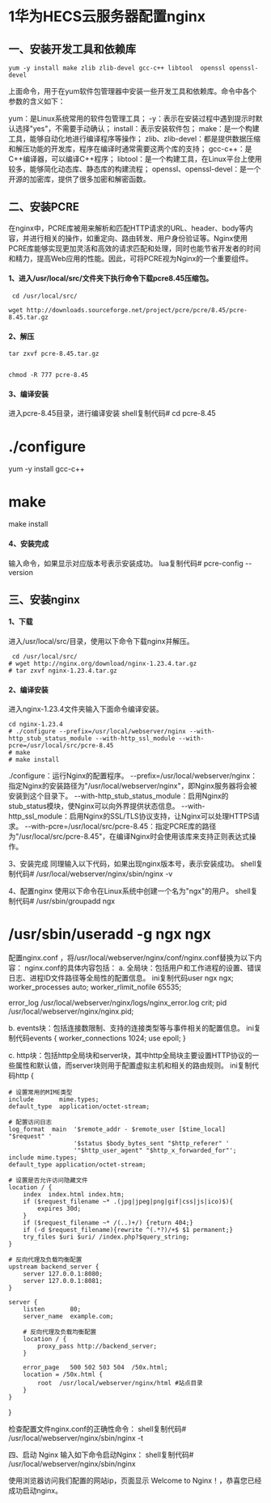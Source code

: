 
# 1华为HECS云服务器配置nginx

## 一、安装开发工具和依赖库

```shell
yum -y install make zlib zlib-devel gcc-c++ libtool  openssl openssl-devel
```
上面命令，用于在yum软件包管理器中安装一些开发工具和依赖库。命令中各个参数的含义如下：

yum：是Linux系统常用的软件包管理工具；
-y：表示在安装过程中遇到提示时默认选择"yes"，不需要手动确认；
install：表示安装软件包；
make：是一个构建工具，能够自动化地进行编译程序等操作；
zlib、zlib-devel：都是提供数据压缩和解压功能的开发库，程序在编译时通常需要这两个库的支持；
gcc-c++：是C++编译器，可以编译C++程序；
libtool：是一个构建工具，在Linux平台上使用较多，能够简化动态库、静态库的构建流程；
openssl、openssl-devel：是一个开源的加密库，提供了很多加密和解密函数。


## 二、安装PCRE
在nginx中，PCRE库被用来解析和匹配HTTP请求的URL、header、body等内容，并进行相关的操作，如重定向、路由转发、用户身份验证等。Nginx使用PCRE库能够实现更加灵活和高效的请求匹配和处理，同时也能节省开发者的时间和精力，提高Web应用的性能。因此，可将PCRE视为Nginx的一个重要组件。

#### 1、进入/usr/local/src/文件夹下执行命令下载pcre8.45压缩包。
```shell
 cd /usr/local/src/

wget http://downloads.sourceforge.net/project/pcre/pcre/8.45/pcre-8.45.tar.gz
```

#### 2、解压
```shell
tar zxvf pcre-8.45.tar.gz


chmod -R 777 pcre-8.45
```


#### 3、编译安装
进入pcre-8.45目录，进行编译安装
shell复制代码#
 cd pcre-8.45
# ./configure
yum -y install gcc-c++
# make 

 make install

#### 4、安装完成
输入命令，如果显示对应版本号表示安装成功。
lua复制代码# pcre-config --version





## 三、安装nginx
#### 1、下载
进入/usr/local/src/目录，使用以下命令下载nginx并解压。
```shell
 cd /usr/local/src/
# wget http://nginx.org/download/nginx-1.23.4.tar.gz
# tar zxvf nginx-1.23.4.tar.gz
```

#### 2、编译安装
进入nginx-1.23.4文件夹输入下面命令编译安装。

```shell
cd nginx-1.23.4
# ./configure --prefix=/usr/local/webserver/nginx --with-http_stub_status_module --with-http_ssl_module --with-pcre=/usr/local/src/pcre-8.45
# make
# make install
```

./configure：运行Nginx的配置程序。
--prefix=/usr/local/webserver/nginx：指定Nginx的安装路径为"/usr/local/webserver/nginx"，即Nginx服务器将会被安装到这个目录下。
--with-http_stub_status_module：启用Nginx的stub_status模块，使Nginx可以向外界提供状态信息。
--with-http_ssl_module：启用Nginx的SSL/TLS协议支持，让Nginx可以处理HTTPS请求。
--with-pcre=/usr/local/src/pcre-8.45：指定PCRE库的路径为"/usr/local/src/pcre-8.45"，在编译Nginx时会使用该库来支持正则表达式操作。

3、安装完成
同理输入以下代码，如果出现nginx版本号，表示安装成功。
shell复制代码# /usr/local/webserver/nginx/sbin/nginx -v

4、配置nginx
使用以下命令在Linux系统中创建一个名为"ngx"的用户。
shell复制代码# /usr/sbin/groupadd ngx 
# /usr/sbin/useradd -g ngx ngx

配置nginx.conf ，将/usr/local/webserver/nginx/conf/nginx.conf替换为以下内容：
nginx.conf的具体内容包括：
a.  全局块：包括用户和工作进程的设置、错误日志、进程ID文件路径等全局性的配置信息。
ini复制代码user  ngx ngx;
worker_processes  auto;
worker_rlimit_nofile 65535;

error_log /usr/local/webserver/nginx/logs/nginx_error.log crit;
pid /usr/local/webserver/nginx/nginx.pid;

b.  events块：包括连接数限制、支持的连接类型等与事件相关的配置信息。
ini复制代码events {
    worker_connections  1024;
    use epoll;
}

c.  http块：包括http全局块和server块，其中http全局块主要设置HTTP协议的一些属性和默认值，而server块则用于配置虚拟主机和相关的路由规则。
ini复制代码http {

    # 设置常用的MIME类型
    include       mime.types;
    default_type  application/octet-stream;

    # 配置访问日志
    log_format  main  '$remote_addr - $remote_user [$time_local] "$request" '
                      '$status $body_bytes_sent "$http_referer" '
                      '"$http_user_agent" "$http_x_forwarded_for"';
    include mime.types;
    default_type application/octet-stream;

    # 设置是否允许访问隐藏文件
    location / {
        index  index.html index.htm;
        if ($request_filename ~* .(jpg|jpeg|png|gif|css|js|ico)$){
            expires 30d;
        }
        if ($request_filename ~* /(..)+/) {return 404;}
        if (-d $request_filename){rewrite ^(.*?)/+$ $1 permanent;}
        try_files $uri $uri/ /index.php?$query_string;
    }

    # 反向代理及负载均衡配置
    upstream backend_server {
        server 127.0.0.1:8080;
        server 127.0.0.1:8081;
    }

    server {
        listen       80;
        server_name  example.com;

        # 反向代理及负载均衡配置
        location / {
            proxy_pass http://backend_server;
        }

        error_page   500 502 503 504  /50x.html;
        location = /50x.html {
            root  /usr/local/webserver/nginx/html #站点目录
        }
    }
}

检查配置文件nginx.conf的正确性命令：
shell复制代码# /usr/local/webserver/nginx/sbin/nginx -t

四、启动 Nginx
输入如下命令启动Nginx：
shell复制代码# /usr/local/webserver/nginx/sbin/nginx

使用浏览器访问我们配置的网站ip，页面显示 Welcome to Nginx！，恭喜您已经成功启动nginx。



